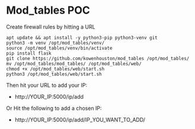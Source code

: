 # Mod_tables POC
Create firewall rules by hitting a URL
```
apt update && apt install -y python3-pip python3-venv git
python3 -m venv /opt/mod_tables/venv/
source /opt/mod_tables/venv/bin/activate
pip install flask
git clone https://github.com/kowenhouston/mod_tables /opt/mod_tables/
mv /opt/mod_tables/mod_tables/ /opt/mod_tables/web/
chmod +x /opt/mod_tables/web/start.sh
python3 /opt/mod_tables/web/start.sh
```

Then hit your URL to add your IP:
* http://YOUR_IP:5000/ip/add

Or Hit the following to add a chosen IP:
* http://YOUR_IP:5000/ip/add/IP_YOU_WANT_TO_ADD/